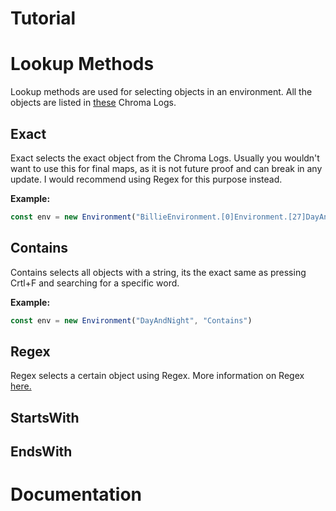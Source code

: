 # Tutorial

# Lookup Methods

Lookup methods are used for selecting objects in an environment. All the objects are listed in [these](https://github.com/NoodleExtensionsCommunity/How-to-Noodle/tree/main/Chroma%20Logs) Chroma Logs.

## Exact

Exact selects the exact object from the Chroma Logs. Usually you wouldn't want to use this for final maps, as it is not future proof and can break in any update. I would recommend using Regex for this purpose instead.

**Example:**
```ts
const env = new Environment("BillieEnvironment.[0]Environment.[27]DayAndNight.[0]Day", "Exact")
```

## Contains

Contains selects all objects with a string, its the exact same as pressing Crtl+F and searching for a specific word.

**Example:** 
```ts
const env = new Environment("DayAndNight", "Contains")
```

## Regex

Regex selects a certain object using Regex. More information on Regex [here.](https://github.com/NoodleExtensionsCommunity/How-to-Noodle/blob/main/how-tos/regex/README.md)

## StartsWith

## EndsWith




# Documentation